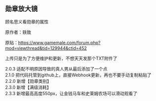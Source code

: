 ## 勋章放大镜

顾名思义看勋章的属性

原作者：轶致

原贴：https://www.gamemale.com/forum.php?mod=viewthread&tid=129944&ctid=452

上传只是为了方便维护和更新，不想天天发那个TXT附件了

2.0.3 适配不明原因导致的真人男从最后添加了一个点  
2.1.0 把代码托管到github上，直接Webhook更新，再也不要手动复制粘贴了  
2.2.0 新增【勋章类别】  
2.3.0 新增【满级消耗】  
2.3.3 新增最高高度550px，让金钱马车和史莱姆农场可以滑动观看了  
